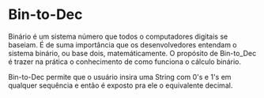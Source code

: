 # Bin-to-Dec
Binário é um sistema número que todos o computadores digitais se baseiam. É de suma importância que os desenvolvedores entendam o sistema binário, ou base dois, matemáticamente. O propósito de Bin-to_Dec é trazer na prática o conhecimento de como funciona o cálculo binário.

Bin-to-Dec permite que o usuário insira uma String com 0's e 1's em qualquer sequência e então é exposto pra ele o equivalente decimal.